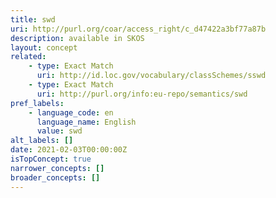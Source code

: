 ```yaml
---
title: swd
uri: http://purl.org/coar/access_right/c_d47422a3bf77a87b
description: available in SKOS
layout: concept
related:
    - type: Exact Match
      uri: http://id.loc.gov/vocabulary/classSchemes/sswd
    - type: Exact Match
      uri: http://purl.org/info:eu-repo/semantics/swd
pref_labels:
    - language_code: en
      language_name: English
      value: swd
alt_labels: []
date: 2021-02-03T00:00:00Z
isTopConcept: true
narrower_concepts: []
broader_concepts: []
---
```


